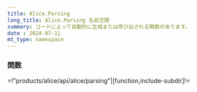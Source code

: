 ```yaml
---
title: Alice.Parsing
long_title: Alice.Parsing 名前空間
summary: コードによって自動的に生成または呼び出される関数があります。
date : 2024-07-11
mt_type: namespace
---
```


### 関数

=!"products/alice/api/alice/parsing"|[function,include-subdir]!=
